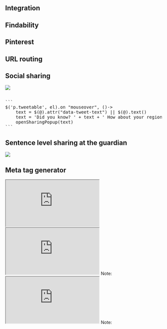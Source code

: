 

<section data-background="" class="todo">
<h1>Integration</h1>
</section>




<section data-background="" class="todo">
<h1>Findability</h1>

</section>



<section data-background="" class="todo">
<h1>Pinterest</h1>
</section>



<section data-background="" class="todo">
<h1>URL routing</h1>
</section>




<section data-background="" class="todo">
<h1>Social sharing</h1>

<img src="assets/integration/sharing.png">
<br><br>
<pre>
```
$('p.tweetable', el).on "mouseover", ()->
	text = $(@).attr("data-tweet-text") || $(@).text()
	text = 'Did you know? ' + text + ' How about your region?'
	openSharingPopup(text)
```
</pre>

</section>



<section class="todo">
<h1>Sentence level sharing at the guardian</h1>
<!-- <a href="https://twitter.com/wblau/status/529713139961827329/photo/1" data-preview-link>test</a> -->
<img class="full-width" src="https://pbs.twimg.com/media/B1nrSy6IIAAasnZ.png">

</section>



<section class="todo">
<h1>Meta tag generator</h1>
<iframe class="full" src="http://www.metataggenerator.org/open-graph-meta-tags/"></iframe>

</section>




<section data-background="">
<iframe class="full" src="http://oecdregionalwellbeing.org"></iframe>
Note:
</section>



<section data-background="">
<iframe class="full" src="http://selfiecity.net"></iframe>
Note:
</section>